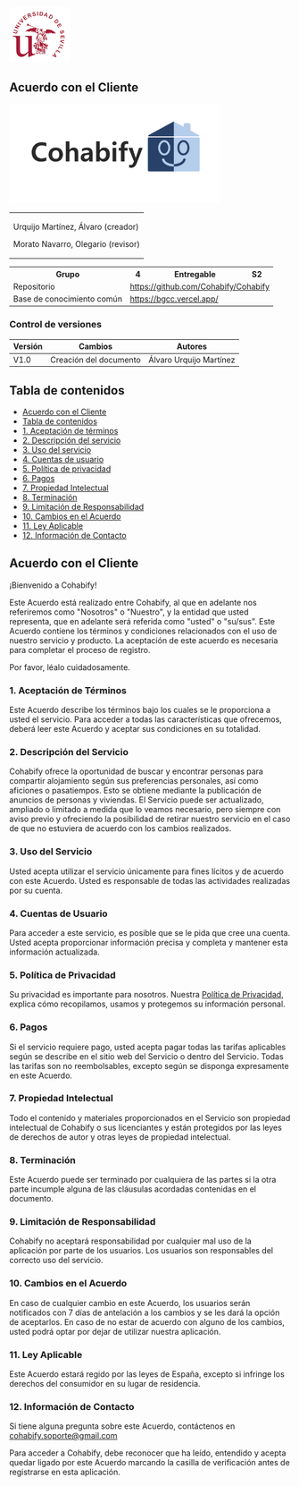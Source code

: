 ![US Logo](images/logo_us.png)

Acuerdo con el Cliente
---


![Cohabify](images/Cohabify.png)

<table>
    <tbody>
        <tr>
            <td rowspan=2><p></p> Urquijo Martínez, Álvaro (creador)<p></p><p></p> Morato Navarro, Olegario (revisor)<p></p>
            </td>
        </tr>
    </tbody>
</table>

<table>
  <tr>
    <th>Grupo</th>
    <th>4</th>
    <th>Entregable</th>
    <th>S2</th>
  </tr>
  <tr>
    <td>Repositorio</td>
    <td colspan="3"><a href="https://github.com/Cohabify/Cohabify">https://github.com/Cohabify/Cohabify</a></td>
  </tr>
  <tr>
    <td>Base de conocimiento común</td>
    <td colspan="3"><a href="https://bgcc.vercel.app/">https://bgcc.vercel.app/</a></td>
  </tr>
</table>

### Control de versiones

| Versión | Cambios | Autores |
| --- | --- | --- |
| V1.0 | Creación del documento | Álvaro Urquijo Martínez |

## Tabla de contenidos
- [Acuerdo con el Cliente](#acuerdo-con-el-cliente)
- [Tabla de contenidos](#tabla-de-contenidos)
- [1. Aceptación de términos](#1-aceptación-de-términos)
- [2. Descripción del servicio](#2-descripción-del-servicio)
- [3. Uso del servicio](#3-uso-del-servicio)
- [4. Cuentas de usuario](#4-cuentas-de-usuario)
- [5. Política de privacidad](#5-política-de-privacidad)
- [6. Pagos](#6-pagos)
- [7. Propiedad Intelectual](#7-propiedad-intelectual)
- [8.  Terminación](#8-terminación)
- [9. Limitación de Responsabilidad](#9-limitación-de-responsabilidad)
- [10. Cambios en el Acuerdo](#10-cambios-en-el-acuerdo)
- [11. Ley Aplicable](#11-ley-aplicable)
- [12. Información de Contacto](#12-información-de-contacto)


## Acuerdo con el Cliente
¡Bienvenido a Cohabify!

Este Acuerdo está realizado entre Cohabify, al que en adelante nos referiremos como "Nosotros" o "Nuestro", y la entidad que usted representa, que en adelante será referida como "usted" o "su/sus". Este Acuerdo contiene los términos y condiciones relacionados con el uso de nuestro servicio y producto. La aceptación de este acuerdo es necesaria para completar el proceso de registro.

Por favor, léalo cuidadosamente.

### 1. Aceptación de Términos
Este Acuerdo describe los términos bajo los cuales se le proporciona a usted el servicio.
Para acceder a todas las características que ofrecemos, deberá leer este Acuerdo y aceptar sus condiciones en su totalidad.

### 2. Descripción del Servicio
Cohabify ofrece la oportunidad de buscar y encontrar personas para compartir alojamiento según sus preferencias personales, así como aficiones o pasatiempos. Esto se obtiene mediante la publicación de anuncios de personas y viviendas.
 El Servicio puede ser actualizado, ampliado o limitado a medida que lo veamos necesario, pero siempre con aviso previo y ofreciendo la posibilidad de retirar nuestro servicio en el caso de que no estuviera de acuerdo con los cambios realizados.

### 3. Uso del Servicio
Usted acepta utilizar el servicio únicamente para fines lícitos y de acuerdo con este Acuerdo.
Usted es responsable de todas las actividades realizadas por su cuenta.

### 4. Cuentas de Usuario
Para acceder a este servicio, es posible que se le pida que cree una cuenta. Usted acepta proporcionar información precisa y completa y mantener esta información actualizada.

### 5. Política de Privacidad
Su privacidad es importante para nosotros. Nuestra [Política de Privacidad](https://github.com/Cohabify/CohabifyDocumentation/blob/S2/S2_markdown/4_Privacy_Policy.md), explica cómo recopilamos, usamos y protegemos su información personal.

### 6. Pagos
Si el servicio requiere pago, usted acepta pagar todas las tarifas aplicables según se describe en el sitio web del Servicio o dentro del Servicio. Todas las tarifas son no reembolsables, excepto según se disponga expresamente en este Acuerdo.

### 7. Propiedad Intelectual
Todo el contenido y materiales proporcionados en el Servicio son propiedad intelectual de Cohabify o sus licenciantes y están protegidos por las leyes de derechos de autor y otras leyes de propiedad intelectual.

### 8. Terminación
Este Acuerdo puede ser terminado por cualquiera de las partes si la otra parte incumple alguna de las cláusulas acordadas contenidas en el documento.

### 9. Limitación de Responsabilidad
Cohabify no aceptará responsabilidad por cualquier mal uso de la aplicación por parte de los usuarios. Los usuarios son responsables del correcto uso del servicio.

### 10. Cambios en el Acuerdo
En caso de cualquier cambio en este Acuerdo, los usuarios serán notificados con 7 días de antelación a los cambios y se les dará la opción de aceptarlos. En caso de no estar de acuerdo con alguno de los cambios, usted podrá optar por dejar de utilizar nuestra aplicación.

### 11. Ley Aplicable
Este Acuerdo estará regido por las leyes de España, excepto si infringe los derechos del consumidor en su lugar de residencia.

### 12. Información de Contacto
Si tiene alguna pregunta sobre este Acuerdo, contáctenos en cohabify.soporte@gmail.com

Para acceder a Cohabify, debe reconocer que ha leído, entendido y acepta quedar ligado por este Acuerdo marcando la casilla de verificación antes de registrarse en esta aplicación.
